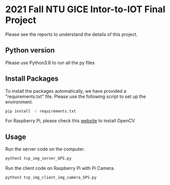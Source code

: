 # 2021 Fall NTU GICE Intor-to-IOT Final Project 

Please see the reports to understand the details of this project.

## Python version
Please use Python3.8 to run all the py files

## Install Packages
To install the packages automatically, we have provided a "requirements.txt" file. Please use the following script to set up the environment.
```bash
pip install -r requirements.txt
```
For Raspberry Pi, please check this [website](https://104.es/2021/01/30/%E5%9C%A8%E6%A8%B9%E8%8E%93%E6%B4%BE3-model-b%E4%B8%8A%E5%AE%89%E8%A3%9Dopencv/) to install OpenCV 

## Usage
Run the server code on the computer.
```bash
python3 tcp_img_server_GPS.py
```
Run the client code on Raspberry Pi with Pi Camera. 
```bash
python3 tcp_img_client_img_camera_GPS.py
```
